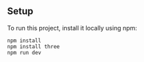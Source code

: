 
## Setup

To run this project, install it locally using npm:

```
npm install
npm install three
npm run dev
```
